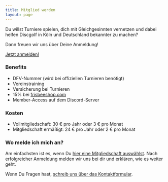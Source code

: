 ```yaml
---
title: Mitglied werden
layout: page
---
```


Du willst Turniere spielen, dich mit Gleichgesinnten vernetzen und dabei helfen Discgolf in Köln und Deutschland bekannter zu machen?

Dann freuen wir uns über Deine Anmeldung!

<a href="/register/" class="button button--big button--primary">Jetzt anmelden!</a>


### Benefits

- DFV-Nummer (wird bei offiziellen Turnieren benötigt)
- Vereinstraining
- Versicherung bei Turnieren
- 15% bei [frisbeeshop.com](https://frisbeeshop.com)
- Member-Access auf dem Discord-Server

### Kosten

- Vollmitgliedschaft: 30 € pro Jahr oder 3 € pro Monat
- Mitgliedschaft ermäßigt: 24 € pro Jahr oder 2 € pro Monat

### Wo melde ich mich an?

Am einfachsten ist es, wenn Du [hier eine Mitgliedschaft auswählst](/register/). Nach erfolgreicher Anmeldung melden wir uns bei dir und erklären, wie es weiter geht.

Wenn Du Fragen hast, [schreib uns über das Kontaktformular](/contact/).
